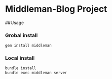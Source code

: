 # Middleman-Blog Project

##Usage

### Grobal install

```sh
gem install middleman
```

### Local install

```sh
bundle install
bundle exec middleman server
```